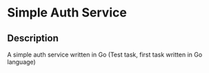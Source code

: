 # Simple Auth Service

## Description

A simple auth service written in Go
(Test task, first task written in Go language)
